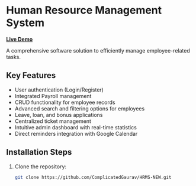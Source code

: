# Human Resource Management System

[**Live Demo**]()

A comprehensive software solution to efficiently manage employee-related tasks.

## Key Features

- User authentication (Login/Register)
- Integrated Payroll management
- CRUD functionality for employee records
- Advanced search and filtering options for employees
- Leave, loan, and bonus applications
- Centralized ticket management
- Intuitive admin dashboard with real-time statistics
- Direct reminders integration with Google Calendar

## Installation Steps

1. Clone the repository:  
   ```bash
   git clone https://github.com/ComplicatedGaurav/HRMS-NEW.git
